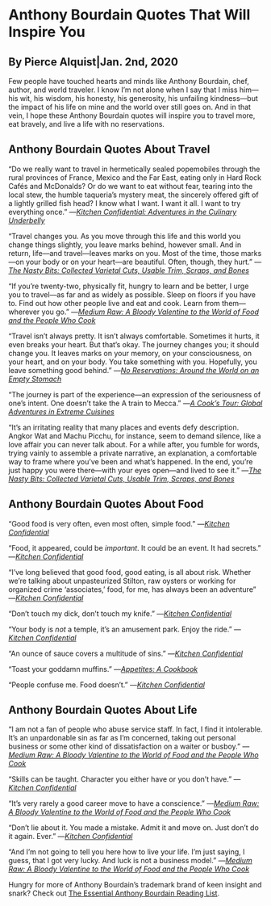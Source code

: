 # Anthony Bourdain Quotes That Will Inspire You

## By  Pierce Alquist|Jan. 2nd, 2020

Few people have touched hearts and minds like Anthony Bourdain, chef, author, and world traveler. I know I’m not alone when I say that I miss him—his wit, his wisdom, his honesty, his generosity, his unfailing kindness—but the impact of his life on mine and the world over still goes on. And in that vein, I hope these Anthony Bourdain quotes will inspire you to travel more, eat bravely, and live a life with no reservations.

## Anthony Bourdain Quotes About Travel

“Do we really want to travel in hermetically sealed popemobiles through the rural provinces of France, Mexico and the Far East, eating only in Hard Rock Cafés and McDonalds? Or do we want to eat without fear, tearing into the local stew, the humble taqueria’s mystery meat, the sincerely offered gift of a lightly grilled fish head? I know what I want. I want it all. I want to try everything once.” —_[Kitchen Confidential: Adventures in the Culinary Underbelly](http://www.amazon.com/gp/product/0060899220/ref=as_li_tf_il?ie=UTF8&tag=boorio-20&linkCode=as2&camp=217145&creative=399349&creativeASIN=0060899220)_

“Travel changes you. As you move through this life and this world you change things slightly, you leave marks behind, however small. And in return, life—and travel—leaves marks on you. Most of the time, those marks —on your body or on your heart—are beautiful. Often, though, they hurt.” —_[The Nasty Bits: Collected Varietal Cuts, Usable Trim, Scraps, and Bones](http://www.amazon.com/gp/product/1582344515/ref=as_li_tf_il?ie=UTF8&tag=boorio-20&linkCode=as2&camp=217145&creative=399349&creativeASIN=1582344515)_

“If you’re twenty-two, physically fit, hungry to learn and be better, I urge you to travel—as far and as widely as possible. Sleep on floors if you have to. Find out how other people live and eat and cook. Learn from them— wherever you go.” —_[Medium Raw: A Bloody Valentine to the World of Food and the People Who Cook](http://www.amazon.com/gp/product/0061718955/ref=as_li_tf_il?ie=UTF8&tag=boorio-20&linkCode=as2&camp=217145&creative=399349&creativeASIN=0061718955)_

“Travel isn’t always pretty. It isn’t always comfortable. Sometimes it hurts, it even breaks your heart. But that’s okay. The journey changes you; it should change you. It leaves marks on your memory, on your consciousness, on your heart, and on your body. You take something with you. Hopefully, you leave something good behind.” —_[No Reservations: Around the World on an Empty Stomach](http://www.amazon.com/gp/product/B011W99OAY/ref=as_li_tf_il?ie=UTF8&tag=boorio-20&linkCode=as2&camp=217145&creative=399349&creativeASIN=B011W99OAY)_

“The journey is part of the experience—an expression of the seriousness of one’s intent. One doesn’t take the A train to Mecca.” —[_A_ _Cook’s Tour:_ _Global Adventures in Extreme Cuisines_](http://www.amazon.com/gp/product/0060012781/ref=as_li_tf_il?ie=UTF8&tag=boorio-20&linkCode=as2&camp=217145&creative=399349&creativeASIN=0060012781)

“It’s an irritating reality that many places and events defy description. Angkor Wat and Machu Picchu, for instance, seem to demand silence, like a love affair you can never talk about. For a while after, you fumble for words, trying vainly to assemble a private narrative, an explanation, a comfortable way to frame where you’ve been and what’s happened. In the end, you’re just happy you were there—with your eyes open—and lived to see it.” —_[The Nasty Bits: Collected Varietal Cuts, Usable Trim, Scraps, and Bones](http://www.amazon.com/gp/product/1582344515/ref=as_li_tf_il?ie=UTF8&tag=boorio-20&linkCode=as2&camp=217145&creative=399349&creativeASIN=1582344515)_

## Anthony Bourdain Quotes About Food

“Good food is very often, even most often, simple food.” —_[Kitchen Confidential](http://www.amazon.com/gp/product/0060899220/ref=as_li_tf_il?ie=UTF8&tag=boorio-20&linkCode=as2&camp=217145&creative=399349&creativeASIN=0060899220)_

“Food, it appeared, could be  _important_. It could be an event. It had secrets.” —_[Kitchen Confidential](http://www.amazon.com/gp/product/0060899220/ref=as_li_tf_il?ie=UTF8&tag=boorio-20&linkCode=as2&camp=217145&creative=399349&creativeASIN=0060899220)_

“I’ve long believed that good food, good eating, is all about risk. Whether we’re talking about unpasteurized Stilton, raw oysters or working for organized crime ‘associates,’ food, for me, has always been an adventure” —_[Kitchen Confidential](http://www.amazon.com/gp/product/0060899220/ref=as_li_tf_il?ie=UTF8&tag=boorio-20&linkCode=as2&camp=217145&creative=399349&creativeASIN=0060899220)_

“Don’t touch my dick, don’t touch my knife.” —_[Kitchen Confidential](http://www.amazon.com/gp/product/0060899220/ref=as_li_tf_il?ie=UTF8&tag=boorio-20&linkCode=as2&camp=217145&creative=399349&creativeASIN=0060899220)_

“Your body is  _not_  a temple, it’s an amusement park. Enjoy the ride.” —_[Kitchen Confidential](http://www.amazon.com/gp/product/0060899220/ref=as_li_tf_il?ie=UTF8&tag=boorio-20&linkCode=as2&camp=217145&creative=399349&creativeASIN=0060899220)_

“An ounce of sauce covers a multitude of sins.” —_[Kitchen Confidential](http://www.amazon.com/gp/product/0060899220/ref=as_li_tf_il?ie=UTF8&tag=boorio-20&linkCode=as2&camp=217145&creative=399349&creativeASIN=0060899220)_

“Toast your goddamn muffins.” —_[Appetites: A Cookbook](http://www.amazon.com/gp/product/0062409956/ref=as_li_tf_il?ie=UTF8&tag=boorio-20&linkCode=as2&camp=217145&creative=399349&creativeASIN=0062409956)_

“People confuse me. Food doesn’t.” —_[Kitchen Confidential](http://www.amazon.com/gp/product/0060899220/ref=as_li_tf_il?ie=UTF8&tag=boorio-20&linkCode=as2&camp=217145&creative=399349&creativeASIN=0060899220)_

## Anthony Bourdain Quotes About Life

“I am not a fan of people who abuse service staff. In fact, I find it intolerable. It’s an unpardonable sin as far as I’m concerned, taking out personal business or some other kind of dissatisfaction on a waiter or busboy.” —_[Medium Raw: A Bloody Valentine to the World of Food and the People Who Cook](http://www.amazon.com/gp/product/0061718955/ref=as_li_tf_il?ie=UTF8&tag=boorio-20&linkCode=as2&camp=217145&creative=399349&creativeASIN=0061718955)_

“Skills can be taught. Character you either have or you don’t have.” —_[Kitchen Confidential](http://www.amazon.com/gp/product/0060899220/ref=as_li_tf_il?ie=UTF8&tag=boorio-20&linkCode=as2&camp=217145&creative=399349&creativeASIN=0060899220)_

“It’s very rarely a good career move to have a conscience.” —_[Medium Raw: A Bloody Valentine to the World of Food and the People Who Cook](http://www.amazon.com/gp/product/0061718955/ref=as_li_tf_il?ie=UTF8&tag=boorio-20&linkCode=as2&camp=217145&creative=399349&creativeASIN=0061718955)_

“Don’t lie about it. You made a mistake. Admit it and move on. Just don’t do it again. Ever.” —_[Kitchen Confidential](http://www.amazon.com/gp/product/0060899220/ref=as_li_tf_il?ie=UTF8&tag=boorio-20&linkCode=as2&camp=217145&creative=399349&creativeASIN=0060899220)_

“And I’m not going to tell you here how to live your life. I’m just saying, I guess, that I got very lucky. And luck is not a business model.” —_[Medium Raw: A Bloody Valentine to the World of Food and the People Who Cook](http://www.amazon.com/gp/product/0061718955/ref=as_li_tf_il?ie=UTF8&tag=boorio-20&linkCode=as2&camp=217145&creative=399349&creativeASIN=0061718955)_

Hungry for more of Anthony Bourdain’s trademark brand of keen insight and snark? Check out  [The Essential Anthony Bourdain Reading List](https://bookriot.com/2018/06/19/essential-anthony-bourdain-reading-list/).

<!--stackedit_data:
eyJoaXN0b3J5IjpbLTQ3Nzc0NTMwOF19
-->